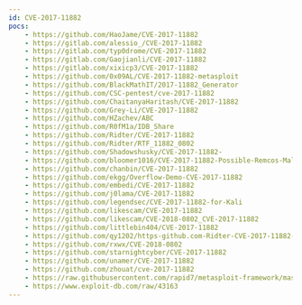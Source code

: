 ```yaml
---
id: CVE-2017-11882
pocs:
    - https://github.com/HaoJame/CVE-2017-11882
    - https://gitlab.com/alessio_/CVE-2017-11882
    - https://gitlab.com/typ0drome/CVE-2017-11882
    - https://gitlab.com/Gaojianli/CVE-2017-11882
    - https://gitlab.com/xixicp3/CVE-2017-11882
    - https://github.com/0x09AL/CVE-2017-11882-metasploit
    - https://github.com/BlackMathIT/2017-11882_Generator
    - https://github.com/CSC-pentest/cve-2017-11882
    - https://github.com/ChaitanyaHaritash/CVE-2017-11882
    - https://github.com/Grey-Li/CVE-2017-11882
    - https://github.com/HZachev/ABC
    - https://github.com/R0fM1a/IDB_Share
    - https://github.com/Ridter/CVE-2017-11882
    - https://github.com/Ridter/RTF_11882_0802
    - https://github.com/Shadowshusky/CVE-2017-11882-
    - https://github.com/bloomer1016/CVE-2017-11882-Possible-Remcos-Malspam
    - https://github.com/chanbin/CVE-2017-11882
    - https://github.com/ekgg/Overflow-Demo-CVE-2017-11882
    - https://github.com/embedi/CVE-2017-11882
    - https://github.com/j0lama/CVE-2017-11882
    - https://github.com/legendsec/CVE-2017-11882-for-Kali
    - https://github.com/likescam/CVE-2017-11882
    - https://github.com/likescam/CVE-2018-0802_CVE-2017-11882
    - https://github.com/littlebin404/CVE-2017-11882
    - https://github.com/qy1202/https-github.com-Ridter-CVE-2017-11882-
    - https://github.com/rxwx/CVE-2018-0802
    - https://github.com/starnightcyber/CVE-2017-11882
    - https://github.com/unamer/CVE-2017-11882
    - https://github.com/zhouat/cve-2017-11882
    - https://raw.githubusercontent.com/rapid7/metasploit-framework/master/modules/exploits/windows/fileformat/office_ms17_11882.rb
    - https://www.exploit-db.com/raw/43163
---
```

